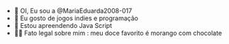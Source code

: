 - 👋 OI, Eu sou a @MariaEduarda2008-017
- 👀 Eu gosto de jogos indies e programação
- 🌱 Estou apreendendo Java Script
- 🍓🍫 Fato legal sobre mim : meu doce favorito é morango com chocolate

   
<!---
MariaEduarda2008-017/MariaEduarda2008-017 is a ✨ special ✨ repository because its `README.md` (this file) appears on your GitHub profile.
You can click the Preview link to take a look at your changes.
--->
